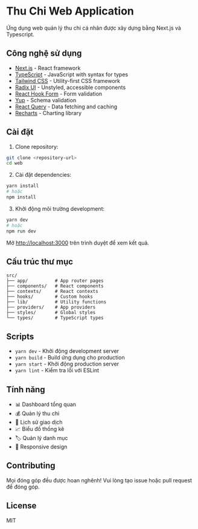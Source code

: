 # Thu Chi Web Application

Ứng dụng web quản lý thu chi cá nhân được xây dựng bằng Next.js và Typescript.

## Công nghệ sử dụng

- [Next.js](https://nextjs.org/) - React framework
- [TypeScript](https://www.typescriptlang.org/) - JavaScript with syntax for types
- [Tailwind CSS](https://tailwindcss.com/) - Utility-first CSS framework
- [Radix UI](https://www.radix-ui.com/) - Unstyled, accessible components
- [React Hook Form](https://react-hook-form.com/) - Form validation
- [Yup](https://github.com/jquense/yup) - Schema validation
- [React Query](https://tanstack.com/query/latest) - Data fetching and caching
- [Recharts](https://recharts.org/) - Charting library

## Cài đặt

1. Clone repository:

```bash
git clone <repository-url>
cd web
```

2. Cài đặt dependencies:

```bash
yarn install
# hoặc
npm install
```

3. Khởi động môi trường development:

```bash
yarn dev
# hoặc
npm run dev
```

Mở [http://localhost:3000](http://localhost:3000) trên trình duyệt để xem kết quả.

## Cấu trúc thư mục

```
src/
├── app/          # App router pages
├── components/   # React components
├── contexts/     # React contexts
├── hooks/        # Custom hooks
├── lib/          # Utility functions
├── providers/    # App providers
├── styles/       # Global styles
└── types/        # TypeScript types
```

## Scripts

- `yarn dev` - Khởi động development server
- `yarn build` - Build ứng dụng cho production
- `yarn start` - Khởi động production server
- `yarn lint` - Kiểm tra lỗi với ESLint

## Tính năng

- 📊 Dashboard tổng quan
- 💰 Quản lý thu chi
- 📅 Lịch sử giao dịch
- 📈 Biểu đồ thống kê
- 🏷️ Quản lý danh mục
- 📱 Responsive design

## Contributing

Mọi đóng góp đều được hoan nghênh! Vui lòng tạo issue hoặc pull request để đóng góp.

## License

MIT
